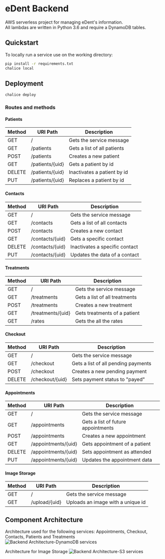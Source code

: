 # eDent Backend

AWS serverless project for managing eDent's information.  
All lambdas are written in Python 3.6 and require a DynamoDB tables.  

## Quickstart
To locally run a service use on the working directory:  
```bash
pip install -r requirements.txt
chalice local
```

## Deployment

```bash
chalice deploy
```

### Routes and methods

#### Patients
| Method | URI Path        | Description                    |
|--------|-----------------|--------------------------------|
| GET    | /               | Gets the service message       |
| GET    | /patients       | Gets a list of all patients    |
| POST   | /patients       | Creates a new patient          |
| GET    | /patients/{uid} | Gets a patient by id           |
| DELETE | /patients/{uid} | Inactivates a patient by id    |
| PUT    | /patients/{uid} | Replaces a patient by id       |

#### Contacts
| Method | URI Path        | Description                    |
|--------|-----------------|--------------------------------|
| GET    | /               | Gets the service message       |
| GET    | /contacts       | Gets a list of all contacts    |
| POST   | /contacts       | Creates a new contact          |
| GET    | /contacts/{uid} | Gets a specific contact        |
| DELETE | /contacts/{uid} | Inactivates a specific contact |
| PUT    | /contacts/{uid} | Updates the data of a contact  |

#### Treatments
| Method | URI Path         | Description                    |
|--------|------------------|--------------------------------|
| GET    | /                | Gets the service message       |
| GET    | /treatments      | Gets a list of all treatments  |
| POST   | /treatments      | Creates a new treatment        |
| GET    | /treatments/{uid}| Gets treatments of a patient   |
| GET    | /rates           | Gets the all the rates         |

#### Checkout
| Method | URI Path        | Description                         |
|--------|-----------------|-------------------------------------|
| GET    | /               | Gets the service message            |
| GET    | /checkout       | Gets a list of all pending payments |
| POST   | /checkout       | Creates a new pending payment       |
| DELETE | /checkout/{uid} | Sets payment status to "payed"      |

#### Appointments
| Method | URI Path            | Description                        |
|--------|---------------------|------------------------------------|
| GET    | /                   | Gets the service message           |
| GET    | /appointments       | Gets a list of future appointments |
| POST   | /appointments       | Creates a new appointment          |
| GET    | /appointments/{uid} | Gets appointment of a patient      |
| DELETE | /appointments/{uid} | Sets appointment as attended       |
| PUT    | /appointments/{uid} | Updates the appointment data       |

#### Image Storage
| Method | URI Path            | Description                        |
|--------|---------------------|------------------------------------|
| GET    | /                   | Gets the service message           |
| GET    | /upload/{uid}       | Uploads an image with a unique id  |

## Component Architecture

Architecture used for the following services:
Appointments, Checkout, Contacts, Patients and Treatments
![Backend Architecture-DynamoDB services](https://user-images.githubusercontent.com/10179447/86320572-68a0bb80-bbf4-11ea-9e36-680f462aafc0.jpg)

Architecture for Image Storage
![Backend Architecture-S3 services](https://user-images.githubusercontent.com/10179447/86320510-44dd7580-bbf4-11ea-8801-63ac7ae5e062.jpg)





